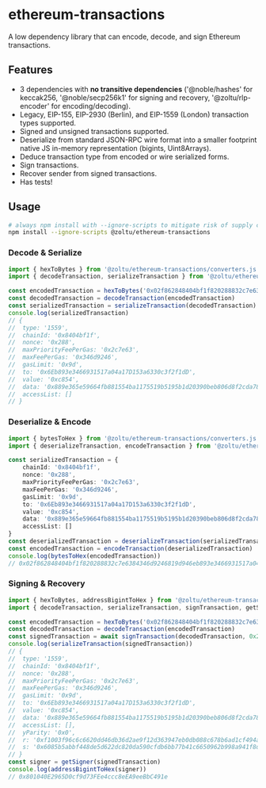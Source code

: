 # ethereum-transactions
A low dependency library that can encode, decode, and sign Ethereum transactions.

## Features
* 3 dependencies with **no transitive dependencies** ('@noble/hashes' for keccak256, '@noble/secp256k1' for signing and recovery, '@zoltu/rlp-encoder' for encoding/decoding).
* Legacy, EIP-155, EIP-2930 (Berlin), and EIP-1559 (London) transaction types supported.
* Signed and unsigned transactions supported.
* Deserialize from standard JSON-RPC wire format into a smaller footprint native JS in-memory representation (bigints, Uint8Arrays).
* Deduce transaction type from encoded or wire serialized forms.
* Sign transactions.
* Recover sender from signed transactions.
* Has tests!

## Usage
```bash
# always npm install with --ignore-scripts to mitigate risk of supply chain attacks
npm install --ignore-scripts @zoltu/ethereum-transactions
```

### Decode & Serialize
```ts
import { hexToBytes } from '@zoltu/ethereum-transactions/converters.js'
import { decodeTransaction, serializeTransaction } from '@zoltu/ethereum-transactions'

const encodedTransaction = hexToBytes('0x02f862848404bf1f820288832c7e6384346d9246819d946eb893e3466931517a04a17d153a6330c3f2f1dd82c854b5889e365e59664fb881554ba1175519b5195b1d20390beb806d8f2cda7893e6f79848195dba4c905db6d7257ffb5eefea35f18ae33cc0')
const decodedTransaction = decodeTransaction(encodedTransaction)
const serializedTransaction = serializeTransaction(decodedTransaction)
console.log(serializedTransaction)
// {
// 	type: '1559',
// 	chainId: '0x8404bf1f',
// 	nonce: '0x288',
// 	maxPriorityFeePerGas: '0x2c7e63',
// 	maxFeePerGas: '0x346d9246',
// 	gasLimit: '0x9d',
// 	to: '0x6Eb893e3466931517a04a17D153a6330c3f2f1dD',
// 	value: '0xc854',
// 	data: '0x889e365e59664fb881554ba1175519b5195b1d20390beb806d8f2cda7893e6f79848195dba4c905db6d7257ffb5eefea35f18ae33c',
// 	accessList: []
// }
```

### Deserialize & Encode
```ts
import { bytesToHex } from '@zoltu/ethereum-transactions/converters.js'
import { deserializeTransaction, encodeTransaction } from '@zoltu/ethereum-transactions'

const serializedTransaction = {
	chainId: '0x8404bf1f',
	nonce: '0x288',
	maxPriorityFeePerGas: '0x2c7e63',
	maxFeePerGas: '0x346d9246',
	gasLimit: '0x9d',
	to: '0x6Eb893e3466931517a04a17D153a6330c3f2f1dD',
	value: '0xc854',
	data: '0x889e365e59664fb881554ba1175519b5195b1d20390beb806d8f2cda7893e6f79848195dba4c905db6d7257ffb5eefea35f18ae33c',
	accessList: []
}
const deserializedTransaction = deserializeTransaction(serializedTransaction)
const encodedTransaction = encodeTransaction(deserializedTransaction)
console.log(bytesToHex(encodedTransaction))
// 0x02f862848404bf1f820288832c7e6384346d9246819d946eb893e3466931517a04a17d153a6330c3f2f1dd82c854b5889e365e59664fb881554ba1175519b5195b1d20390beb806d8f2cda7893e6f79848195dba4c905db6d7257ffb5eefea35f18ae33cc0
```

### Signing & Recovery
```ts
import { hexToBytes, addressBigintToHex } from '@zoltu/ethereum-transactions/converters.js'
import { decodeTransaction, serializeTransaction, signTransaction, getSigner } from '@zoltu/ethereum-transactions'

const encodedTransaction = hexToBytes('0x02f862848404bf1f820288832c7e6384346d9246819d946eb893e3466931517a04a17d153a6330c3f2f1dd82c854b5889e365e59664fb881554ba1175519b5195b1d20390beb806d8f2cda7893e6f79848195dba4c905db6d7257ffb5eefea35f18ae33cc0')
const decodedTransaction = decodeTransaction(encodedTransaction)
const signedTransaction = await signTransaction(decodedTransaction, 0x2bf558dce44ca98616ee629199215ae5401c97040664637c48e3b74e66bcb3aen)
console.log(serializeTransaction(signedTransaction))
// {
// 	type: '1559',
// 	chainId: '0x8404bf1f',
// 	nonce: '0x288',
// 	maxPriorityFeePerGas: '0x2c7e63',
// 	maxFeePerGas: '0x346d9246',
// 	gasLimit: '0x9d',
// 	to: '0x6Eb893e3466931517a04a17D153a6330c3f2f1dD',
// 	value: '0xc854',
// 	data: '0x889e365e59664fb881554ba1175519b5195b1d20390beb806d8f2cda7893e6f79848195dba4c905db6d7257ffb5eefea35f18ae33c',
// 	accessList: [],
// 	yParity: '0x0',
// 	r: '0xf1003f96c6c6620dd46db36d2ae9f12d363947eb0db088c678b6ad1cf494aa6f',
// 	s: '0x6085b5abbf448de5d622dc820da590cfdb6bb77b41c6650962b998a941f8d701'
// }
const signer = getSigner(signedTransaction)
console.log(addressBigintToHex(signer))
// 0x801040E2965D0cf9d73FEe4ccc8eEA9eeBbC491e
```
